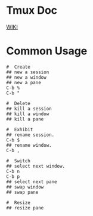 # Tmux Doc

[WIKI](https://github.com/tmux/tmux/wiki/Getting-Started)

# Common Usage

```
#  Create
## new a session
## new a window
## new a pane
C-b %
C-b "

#  Delete
## kill a session
## kill a window
## kill a pane

#  Exhibit
## rename session.
C-b $
## rename window.
C-b ,

#  Switch
## select next window.
C-b n
C-b p
## select next pane
## swap window
## swap pane

#  Resize
## resize pane
```